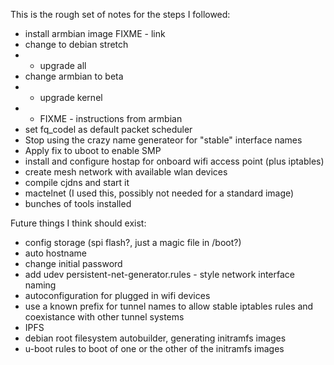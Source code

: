 This is the rough set of notes for the steps I followed:

* install armbian image
    FIXME - link
* change to debian stretch
* * upgrade all
* change armbian to beta
* * upgrade kernel
* * FIXME - instructions from armbian
* set fq_codel as default packet scheduler
* Stop using the crazy name generateor for "stable" interface names
* Apply fix to uboot to enable SMP
* install and configure hostap for onboard wifi access point (plus iptables)
* create mesh network with available wlan devices
* compile cjdns and start it
* mactelnet (I used this, possibly not needed for a standard image)
* bunches of tools installed

Future things I think should exist:
* config storage (spi flash?, just a magic file in /boot?)
* auto hostname
* change initial password
* add udev persistent-net-generator.rules - style network interface naming
* autoconfiguration for plugged in wifi devices
* use a known prefix for tunnel names to allow stable iptables rules and
  coexistance with other tunnel systems
* IPFS
* debian root filesystem autobuilder, generating initramfs images
* u-boot rules to boot of one or the other of the initramfs images

